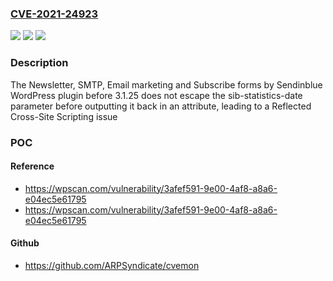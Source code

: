 ### [CVE-2021-24923](https://cve.mitre.org/cgi-bin/cvename.cgi?name=CVE-2021-24923)
![](https://img.shields.io/static/v1?label=Product&message=Newsletter%2C%20SMTP%2C%20Email%20marketing%20and%20Subscribe%20forms%20by%20Sendinblue&color=blue)
![](https://img.shields.io/static/v1?label=Version&message=3.1.25%3C%203.1.25%20&color=brighgreen)
![](https://img.shields.io/static/v1?label=Vulnerability&message=CWE-79%20Cross-site%20Scripting%20(XSS)&color=brighgreen)

### Description

The Newsletter, SMTP, Email marketing and Subscribe forms by Sendinblue WordPress plugin before 3.1.25 does not escape the sib-statistics-date parameter before outputting it back in an attribute, leading to a Reflected Cross-Site Scripting issue

### POC

#### Reference
- https://wpscan.com/vulnerability/3afef591-9e00-4af8-a8a6-e04ec5e61795
- https://wpscan.com/vulnerability/3afef591-9e00-4af8-a8a6-e04ec5e61795

#### Github
- https://github.com/ARPSyndicate/cvemon

